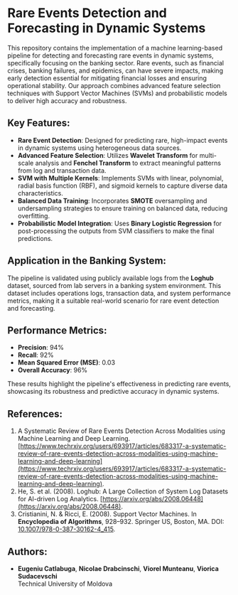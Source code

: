 # Rare Events Detection and Forecasting in Dynamic Systems

This repository contains the implementation of a machine learning-based pipeline for detecting and forecasting rare events in dynamic systems, specifically focusing on the banking sector. Rare events, such as financial crises, banking failures, and epidemics, can have severe impacts, making early detection essential for mitigating financial losses and ensuring operational stability. Our approach combines advanced feature selection techniques with Support Vector Machines (SVMs) and probabilistic models to deliver high accuracy and robustness.

## Key Features:
- **Rare Event Detection**: Designed for predicting rare, high-impact events in dynamic systems using heterogeneous data sources.
- **Advanced Feature Selection**: Utilizes **Wavelet Transform** for multi-scale analysis and **Fenchel Transform** to extract meaningful patterns from log and transaction data.
- **SVM with Multiple Kernels**: Implements SVMs with linear, polynomial, radial basis function (RBF), and sigmoid kernels to capture diverse data characteristics.
- **Balanced Data Training**: Incorporates **SMOTE** oversampling and undersampling strategies to ensure training on balanced data, reducing overfitting.
- **Probabilistic Model Integration**: Uses **Binary Logistic Regression** for post-processing the outputs from SVM classifiers to make the final predictions.

## Application in the Banking System:
The pipeline is validated using publicly available logs from the **Loghub** dataset, sourced from lab servers in a banking system environment. This dataset includes operations logs, transaction data, and system performance metrics, making it a suitable real-world scenario for rare event detection and forecasting.

## Performance Metrics:
- **Precision**: 94%
- **Recall**: 92%
- **Mean Squared Error (MSE)**: 0.03
- **Overall Accuracy**: 96%

These results highlight the pipeline's effectiveness in predicting rare events, showcasing its robustness and predictive accuracy in dynamic systems.

## References:
1. A Systematic Review of Rare Events Detection Across Modalities using Machine Learning and Deep Learning. [https://www.techrxiv.org/users/693917/articles/683317-a-systematic-review-of-rare-events-detection-across-modalities-using-machine-learning-and-deep-learning](https://www.techrxiv.org/users/693917/articles/683317-a-systematic-review-of-rare-events-detection-across-modalities-using-machine-learning-and-deep-learning).
2. He, S. et al. (2008). Loghub: A Large Collection of System Log Datasets for AI-driven Log Analytics. [https://arxiv.org/abs/2008.06448](https://arxiv.org/abs/2008.06448).
3. Cristianini, N. & Ricci, E. (2008). Support Vector Machines. In **Encyclopedia of Algorithms**, 928–932. Springer US, Boston, MA. DOI: [10.1007/978-0-387-30162-4_415](https://doi.org/10.1007/978-0-387-30162-4_415).

## Authors:
- **Eugeniu Catlabuga**, **Nicolae Drabcinschi**, **Viorel Munteanu**, **Viorica Sudacevschi**  
  Technical University of Moldova

